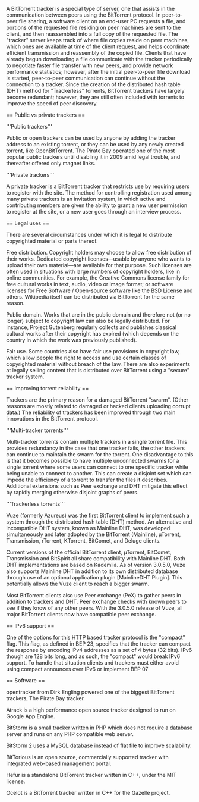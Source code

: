 A BitTorrent tracker is a special type of server, one that assists in the communication between peers using the BitTorrent protocol. In peer-to-peer file sharing, a software client on an end-user PC requests a file, and portions of the requested file residing on peer machines are sent to the client, and then reassembled into a full copy of the requested file. The "tracker" server keeps track of where file copies reside on peer machines, which ones are available at time of the client request, and helps coordinate efficient transmission and reassembly of the copied file. Clients that have already begun downloading a file communicate with the tracker periodically to negotiate faster file transfer with new peers, and provide network performance statistics; however, after the initial peer-to-peer file download is started, peer-to-peer communication can continue without the connection to a tracker. Since the creation of the distributed hash table (DHT) method for "Trackerless" torrents, BitTorrent trackers have largely become redundant; however, they are still often included with torrents to improve the speed of peer discovery.


== Public vs private trackers ==

'''Public trackers'''

Public or open trackers can be used by anyone by adding the tracker address to an existing torrent, or they can be used by any newly created torrent, like OpenBitTorrent. The Pirate Bay operated one of the most popular public trackers until disabling it in 2009 amid legal trouble, and thereafter offered only magnet links.

'''Private trackers'''

A private tracker is a BitTorrent tracker that restricts use by requiring users to register with the site. The method for controlling registration used among many private trackers is an invitation system, in which active and contributing members are given the ability to grant a new user permission to register at the site, or a new user goes through an interview process.


== Legal uses ==

There are several circumstances under which it is legal to distribute copyrighted material or parts thereof.

Free distribution. Copyright holders may choose to allow free distribution of their works. Dedicated copyright licenses—usable by anyone who wants to upload their own material—are available for that purpose. Such licenses are often used in situations with large numbers of copyright holders, like in online communities. For example, the Creative Commons license family for free cultural works in text, audio, video or image format; or software licenses for Free Software / Open-source software like the BSD License and others. Wikipedia itself can be distributed via BitTorrent for the same reason.

Public domain. Works that are in the public domain and therefore not (or no longer) subject to copyright law can also be legally distributed. For instance, Project Gutenberg regularly collects and publishes classical cultural works after their copyright has expired (which depends on the country in which the work was previously published).

Fair use. Some countries also have fair use provisions in copyright law, which allow people the right to access and use certain classes of copyrighted material without breach of the law.
There are also experiments at legally selling content that is distributed over BitTorrent using a "secure" tracker system.




== Improving torrent reliability ==

Trackers are the primary reason for a damaged BitTorrent "swarm". (Other reasons are mostly related to damaged or hacked clients uploading corrupt data.) The reliability of trackers has been improved through two main innovations in the BitTorrent protocol.


'''Multi-tracker torrents'''

Multi-tracker torrents contain multiple trackers in a single torrent file. This provides redundancy in the case that one tracker fails, the other trackers can continue to maintain the swarm for the torrent. One disadvantage to this is that it becomes possible to have multiple unconnected swarms for a single torrent where some users can connect to one specific tracker while being unable to connect to another. This can create a disjoint set which can impede the efficiency of a torrent to transfer the files it describes. Additional extensions such as Peer exchange and DHT mitigate this effect by rapidly merging otherwise disjoint graphs of peers.

'''Trackerless torrents'''

Vuze (formerly Azureus) was the first BitTorrent client to implement such a system through the distributed hash table (DHT) method. An alternative and incompatible DHT system, known as Mainline DHT, was developed simultaneously and later adopted by the BitTorrent (Mainline), µTorrent, Transmission, rTorrent, KTorrent, BitComet, and Deluge clients.

Current versions of the official BitTorrent client, µTorrent, BitComet, Transmission and BitSpirit all share compatibility with Mainline DHT. Both DHT implementations are based on Kademlia. As of version 3.0.5.0, Vuze also supports Mainline DHT in addition to its own distributed database through use of an optional application plugin [MainlineDHT Plugin]. This potentially allows the Vuze client to reach a bigger swarm.

Most BitTorrent clients also use Peer exchange (PeX) to gather peers in addition to trackers and DHT. Peer exchange checks with known peers to see if they know of any other peers. With the 3.0.5.0 release of Vuze, all major BitTorrent clients now have compatible peer exchange.


== IPv6 support ==

One of the options for this HTTP based tracker protocol is the "compact" flag. This flag, as defined in BEP 23, specifies that the tracker can compact the response by encoding IPv4 addresses as a set of 4 bytes (32 bits). IPv6 though are 128 bits long, and as such, the "compact" would break IPv6 support. To handle that situation clients and trackers must either avoid using compact announces over IPv6 or implement BEP 07


== Software ==

opentracker from Dirk Engling powered one of the biggest BitTorrent trackers, The Pirate Bay tracker.

Atrack is a high performance open source tracker designed to run on Google App Engine.

BitStorm is a small tracker written in PHP which does not require a database server and runs on any PHP compatible web server.

BitStorm 2 uses a MySQL database instead of flat file to improve scalability.

BitTorious is an open source, commercially supported tracker with integrated web-based management portal.

Hefur is a standalone BitTorrent tracker written in C++, under the MIT license.

Ocelot is a BitTorrent tracker written in C++ for the Gazelle project.
